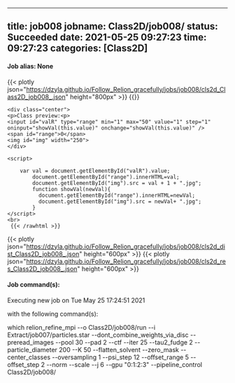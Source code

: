 
---
title: job008
jobname: Class2D/job008/
status: Succeeded
date: 2021-05-25 09:27:23
time: 09:27:23
categories: [Class2D]
---

#### Job alias: None

{{< plotly json="https://dzyla.github.io/Follow_Relion_gracefully/jobs/job008/cls2d_Class2D_job008_.json" height="800px" >}}
{{<rawhtml >}} 

    <div class="center">
    <p>Class preview:<p>
    <input id="valR" type="range" min="1" max="50" value="1" step="1" oninput="showVal(this.value)" onchange="showVal(this.value)" />
    <span id="range">0</span>
    <img id="img" width="250">
    </div>

    <script>

        var val = document.getElementById("valR").value;
            document.getElementById("range").innerHTML=val;
            document.getElementById("img").src = val + 1 + ".jpg";
            function showVal(newVal){
              document.getElementById("range").innerHTML=newVal;
              document.getElementById("img").src = newVal+ ".jpg";
            }
    </script>
    <br>
     {{< /rawhtml >}}
{{< plotly json="https://dzyla.github.io/Follow_Relion_gracefully/jobs/job008/cls2d_dist_Class2D_job008_.json" height="600px" >}}
{{< plotly json="https://dzyla.github.io/Follow_Relion_gracefully/jobs/job008/cls2d_res_Class2D_job008_.json" height="600px" >}}

#### Job command(s):


 
 Executing new job on Tue May 25 17:24:51 2021
 
 with the following command(s): 

which relion_refine_mpi --o Class2D/job008/run --i Extract/job007/particles.star --dont_combine_weights_via_disc --preread_images  --pool 30 --pad 2  --ctf  --iter 25 --tau2_fudge 2 --particle_diameter 200 --K 50 --flatten_solvent  --zero_mask  --center_classes  --oversampling 1 --psi_step 12 --offset_range 5 --offset_step 2 --norm --scale  --j 6 --gpu "0:1:2:3"  --pipeline_control Class2D/job008/
 
 



